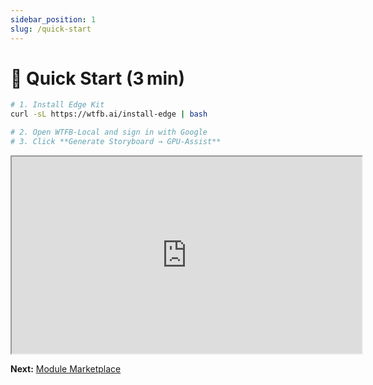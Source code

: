 ```yaml
---
sidebar_position: 1
slug: /quick-start
---
```


# 🚀 Quick Start (3 min)

```bash
# 1. Install Edge Kit
curl -sL https://wtfb.ai/install-edge | bash

# 2. Open WTFB‑Local and sign in with Google
# 3. Click **Generate Storyboard → GPU‑Assist**
```

<iframe width="560" height="315"
        src="https://www.youtube.com/embed/VIDEO_ID"
        title="WTFB Quick‑Start" allowfullscreen></iframe>

**Next:** [Module Marketplace](/docs/marketplace)
